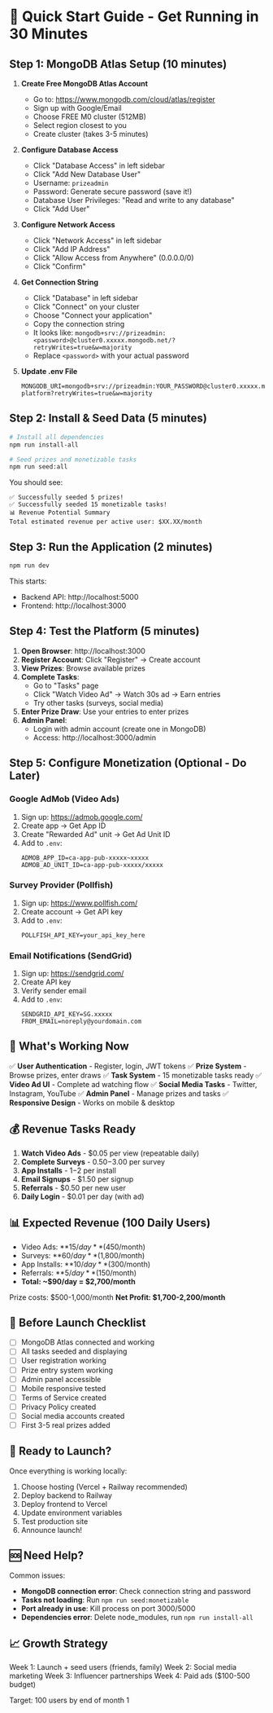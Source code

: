 # 🚀 Quick Start Guide - Get Running in 30 Minutes

## Step 1: MongoDB Atlas Setup (10 minutes)

1. **Create Free MongoDB Atlas Account**
   - Go to: https://www.mongodb.com/cloud/atlas/register
   - Sign up with Google/Email
   - Choose FREE M0 cluster (512MB)
   - Select region closest to you
   - Create cluster (takes 3-5 minutes)

2. **Configure Database Access**
   - Click "Database Access" in left sidebar
   - Click "Add New Database User"
   - Username: `prizeadmin`
   - Password: Generate secure password (save it!)
   - Database User Privileges: "Read and write to any database"
   - Click "Add User"

3. **Configure Network Access**
   - Click "Network Access" in left sidebar
   - Click "Add IP Address"
   - Click "Allow Access from Anywhere" (0.0.0.0/0)
   - Click "Confirm"

4. **Get Connection String**
   - Click "Database" in left sidebar
   - Click "Connect" on your cluster
   - Choose "Connect your application"
   - Copy the connection string
   - It looks like: `mongodb+srv://prizeadmin:<password>@cluster0.xxxxx.mongodb.net/?retryWrites=true&w=majority`
   - Replace `<password>` with your actual password

5. **Update .env File**
   ```
   MONGODB_URI=mongodb+srv://prizeadmin:YOUR_PASSWORD@cluster0.xxxxx.mongodb.net/prize-platform?retryWrites=true&w=majority
   ```

## Step 2: Install & Seed Data (5 minutes)

```bash
# Install all dependencies
npm run install-all

# Seed prizes and monetizable tasks
npm run seed:all
```

You should see:
```
✅ Successfully seeded 5 prizes!
✅ Successfully seeded 15 monetizable tasks!
📊 Revenue Potential Summary
Total estimated revenue per active user: $XX.XX/month
```

## Step 3: Run the Application (2 minutes)

```bash
npm run dev
```

This starts:
- Backend API: http://localhost:5000
- Frontend: http://localhost:3000

## Step 4: Test the Platform (5 minutes)

1. **Open Browser**: http://localhost:3000
2. **Register Account**: Click "Register" → Create account
3. **View Prizes**: Browse available prizes
4. **Complete Tasks**: 
   - Go to "Tasks" page
   - Click "Watch Video Ad" → Watch 30s ad → Earn entries
   - Try other tasks (surveys, social media)
5. **Enter Prize Draw**: Use your entries to enter prizes
6. **Admin Panel**: 
   - Login with admin account (create one in MongoDB)
   - Access: http://localhost:3000/admin

## Step 5: Configure Monetization (Optional - Do Later)

### Google AdMob (Video Ads)
1. Sign up: https://admob.google.com/
2. Create app → Get App ID
3. Create "Rewarded Ad" unit → Get Ad Unit ID
4. Add to `.env`:
   ```
   ADMOB_APP_ID=ca-app-pub-xxxxx~xxxxx
   ADMOB_AD_UNIT_ID=ca-app-pub-xxxxx/xxxxx
   ```

### Survey Provider (Pollfish)
1. Sign up: https://www.pollfish.com/
2. Create account → Get API key
3. Add to `.env`:
   ```
   POLLFISH_API_KEY=your_api_key_here
   ```

### Email Notifications (SendGrid)
1. Sign up: https://sendgrid.com/
2. Create API key
3. Verify sender email
4. Add to `.env`:
   ```
   SENDGRID_API_KEY=SG.xxxxx
   FROM_EMAIL=noreply@yourdomain.com
   ```

## 🎯 What's Working Now

✅ **User Authentication** - Register, login, JWT tokens
✅ **Prize System** - Browse prizes, enter draws
✅ **Task System** - 15 monetizable tasks ready
✅ **Video Ad UI** - Complete ad watching flow
✅ **Social Media Tasks** - Twitter, Instagram, YouTube
✅ **Admin Panel** - Manage prizes and tasks
✅ **Responsive Design** - Works on mobile & desktop

## 💰 Revenue Tasks Ready

1. **Watch Video Ads** - $0.05 per view (repeatable daily)
2. **Complete Surveys** - $0.50-$3.00 per survey
3. **App Installs** - $1-$2 per install
4. **Email Signups** - $1.50 per signup
5. **Referrals** - $0.50 per new user
6. **Daily Login** - $0.01 per day (with ad)

## 📊 Expected Revenue (100 Daily Users)

- Video Ads: **$15/day** ($450/month)
- Surveys: **$60/day** ($1,800/month)
- App Installs: **$10/day** ($300/month)
- Referrals: **$5/day** ($150/month)
- **Total: ~$90/day = $2,700/month**

Prize costs: $500-1,000/month
**Net Profit: $1,700-2,200/month**

## 🚨 Before Launch Checklist

- [ ] MongoDB Atlas connected and working
- [ ] All tasks seeded and displaying
- [ ] User registration working
- [ ] Prize entry system working
- [ ] Admin panel accessible
- [ ] Mobile responsive tested
- [ ] Terms of Service created
- [ ] Privacy Policy created
- [ ] Social media accounts created
- [ ] First 3-5 real prizes added

## 🎉 Ready to Launch?

Once everything is working locally:
1. Choose hosting (Vercel + Railway recommended)
2. Deploy backend to Railway
3. Deploy frontend to Vercel
4. Update environment variables
5. Test production site
6. Announce launch!

## 🆘 Need Help?

Common issues:
- **MongoDB connection error**: Check connection string and password
- **Tasks not loading**: Run `npm run seed:monetizable`
- **Port already in use**: Kill process on port 3000/5000
- **Dependencies error**: Delete node_modules, run `npm run install-all`

## 📈 Growth Strategy

Week 1: Launch + seed users (friends, family)
Week 2: Social media marketing
Week 3: Influencer partnerships
Week 4: Paid ads ($100-500 budget)

Target: 100 users by end of month 1
